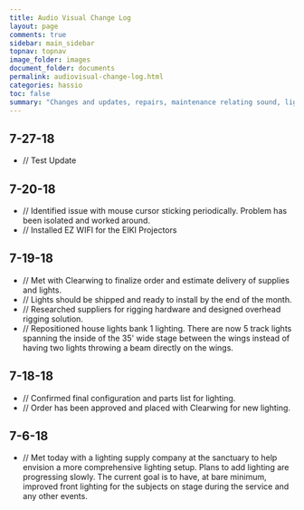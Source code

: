 ```yaml
---
title: Audio Visual Change Log
layout: page
comments: true
sidebar: main_sidebar
topnav: topnav
image_folder: images
document_folder: documents
permalink: audiovisual-change-log.html
categories: hassio
toc: false
summary: "Changes and updates, repairs, maintenance relating sound, lights, media, and stage."
---
```


## 7-27-18

-	// Test Update

## 7-20-18

-	//  Identified issue with mouse cursor sticking periodically.  Problem has been isolated and worked around.
-	//	Installed EZ WIFI for the EIKI Projectors

## 7-19-18

-	//  Met with Clearwing to finalize order and estimate delivery of supplies and lights.
-	//  Lights should be shipped and ready to install by the end of the month.
-	//  Researched suppliers for rigging hardware and designed overhead rigging solution.
-	//  Repositioned house lights bank 1 lighting.  There are now 5 track lights spanning the inside of the 35' wide stage between the wings instead of having two lights throwing a beam directly on the wings.

## 7-18-18

-	//  Confirmed final configuration and parts list for lighting.
-	//  Order has been approved and placed with Clearwing for new lighting.

## 7-6-18

-	//  Met today with a lighting supply company at the sanctuary to help envision a more comprehensive lighting setup.  Plans to add lighting are progressing slowly.  The current goal is to have, at bare minimum, improved front lighting for the subjects on stage during the service and any other events.